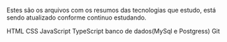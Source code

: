 Estes são os arquivos com os resumos das tecnologias que estudo, está sendo atualizado conforme continuo estudando.

HTML
CSS
JavaScript
TypeScript
banco de dados(MySql e Postgress)
Git
